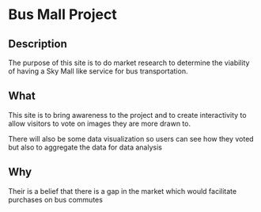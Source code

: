 # Bus Mall Project

## Description

The purpose of this site is to do market research to determine the viability of having a Sky Mall like service for bus transportation.

## What

This site is to bring awareness to the project and to create interactivity to allow visitors to vote on images they are more drawn to.

There will also be some data visualization so users can see how they voted but also to aggregate the data for data analysis

## Why 

Their is a belief that there is a gap in the market which would facilitate purchases on bus commutes